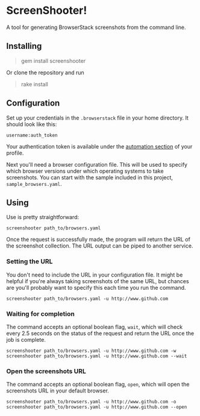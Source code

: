 # ScreenShooter!

A tool for generating BrowserStack screenshots from the command line.

## Installing

> gem install screenshooter

Or clone the repository and run

> rake install

## Configuration

Set up your credentials in the `.browserstack` file in your home
directory. It should look like this:

    username:auth_token
    
Your authentication token is available under the
[automation section](https://www.browserstack.com/accounts/automate-keys)
of your profile.

Next you'll need a browser configuration file. This will be used to
specify which browser versions under which operating systems to take
screenshots. You can start with the sample included in this project,
`sample_browsers.yaml`.

## Using

Use is pretty straightforward:

    screenshooter path_to/browsers.yaml

Once the request is successfully made, the program will return the URL
of the screenshot collection. The URL output can be piped to another
service.

### Setting the URL

You don't need to include the URL in your configuration file. It might
be helpful if you're always taking screenshots of the same URL, but
chances are you'll probably want to specify this each time you run the
command.

    screenshooter path_to/browsers.yaml -u http://www.github.com

### Waiting for completion

The command accepts an optional boolean flag, `wait`, which will check
every 2.5 seconds on the status of the request and return the URL once
the job is complete.

    screenshooter path_to/browsers.yaml -u http://www.github.com -w
    screenshooter path_to/browsers.yaml -u http://www.github.com --wait
    
### Open the screenshots URL

The command accepts an optional boolean flag, `open`, which will open
the screenshots URL in your default browser.

    screenshooter path_to/browsers.yaml -u http://www.github.com -o
    screenshooter path_to/browsers.yaml -u http://www.github.com --open
